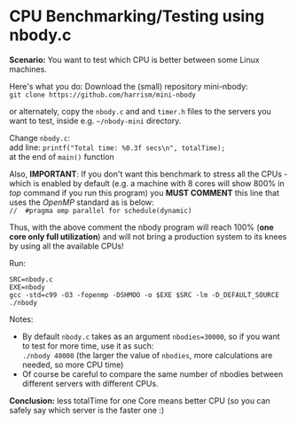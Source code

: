 # CPU Benchmarking/Testing using nbody.c

**Scenario:** You want to test which CPU is better between some Linux machines.   

Here's what you do: Download the (small) repository mini-nbody:  
`git clone https://github.com/harrism/mini-nbody`

or alternately, copy the `nbody.c` and and `timer.h` files 
to the servers you want to test, inside e.g. `~/nbody-mini` directory.

Change `nbody.c`:  
add line: `printf("Total time: %0.3f secs\n", totalTime);`  
at the end of `main()` function  

Also, **IMPORTANT**: 
If you don't want this benchmark to stress all the CPUs - which is enabled by 
default (e.g. a machine with 8 cores will show 800% in *top* command 
if you run this program) you **MUST COMMENT**
this line that uses the *OpenMP* standard as is below:  
`//  #pragma omp parallel for schedule(dynamic)`

Thus, with the above comment the nbody program will reach 100% (**one core only 
full utilization**) and will not bring a production system to its knees by using 
all the available CPUs!

Run:
```
SRC=nbody.c
EXE=nbody
gcc -std=c99 -O3 -fopenmp -DSHMOO -o $EXE $SRC -lm -D_DEFAULT_SOURCE
./nbody
```

Notes:
- By default `nbody.c` takes as an argument `nbodies=30000`, so if you want to 
test for more time, use it as such:  
`./nbody 40000` (the larger the value of `nbodies`, more calculations are 
needed, so more CPU time)
- Of course be careful to compare the same number of nbodies between different 
servers with different CPUs.

**Conclusion:** less totalTime for one Core means better CPU (so you can safely 
say which server is the faster one :)

